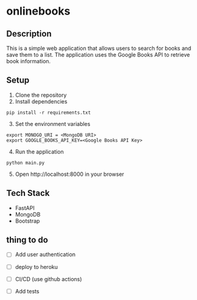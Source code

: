 # onlinebooks

## Description
This is a simple web application that allows users to search for books and save them to a list. The application uses the Google Books API to retrieve book information.

## Setup
1. Clone the repository
2. Install dependencies
```
pip install -r requirements.txt
```
3. Set the environment variables
```
export MONOGO_URI = <MongoDB URI>
export GOOGLE_BOOKS_API_KEY=<Google Books API Key>
```
4. Run the application
```
python main.py
```
5. Open http://localhost:8000 in your browser

## Tech Stack
- FastAPI
- MongoDB
- Bootstrap

## thing to do
- [ ] Add user authentication
- [ ] deploy to heroku
- [ ] CI/CD (use github actions)
- [ ] Add tests

 
